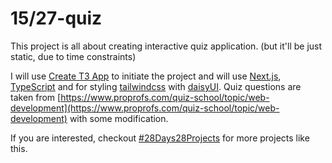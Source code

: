 # 15/27-quiz

This project is all about creating interactive quiz application. (but it'll be
just static, due to time constraints)

I will use [Create T3 App](https://create.t3.gg/) to initiate the project and
will use [Next.js](https://nextjs.org/),
[TypeScript](https://www.typescriptlang.org/) and for styling
[tailwindcss](https://tailwindcss.com/) with [daisyUI](https://daisyui.com/).
Quiz questions are taken from
[https://www.proprofs.com/quiz-school/topic/web-development](https://www.proprofs.com/quiz-school/topic/web-development)
with some modification.

If you are interested, checkout
[#28Days28Projects](https://github.com/kruzkasu223/28Days28Projects) for more
projects like this.
